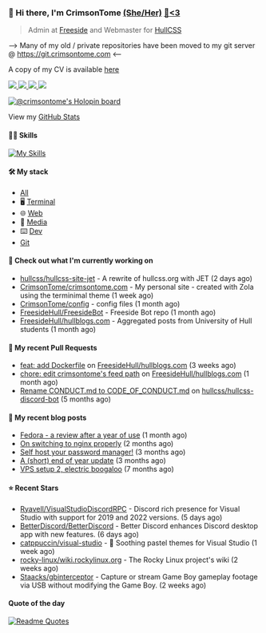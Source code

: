 ### 👋 Hi there, I'm CrimsonTome [(She/Her)](https://en.pronouns.page/she/her) [🍰](https://cake.avris.it/pC3)[&lt;3](https://spectrum.avris.it/EVRK)

> Admin at [Freeside](https://freeside.co.uk) and Webmaster for [HullCSS](https://hullcss.org)   

--> Many of my old / private repositories have been moved to my git server @ https://git.crimsontome.com &lt;-- 

A copy of my CV is available [here](https://crimsontome.com/img/cv-02-23.pdf) 

<p>
<a href="https://discord.com/users/449573875743981569"><img src="https://img.shields.io/badge/Discord-5865F2?style=for-the-badge&logo=discord&logoColor=white">
<a href="https://crimsontome.com"><img src="https://custom-icon-badges.demolab.com/badge/Website-4c4c51?style=for-the-badge&logo=link&logoColor=white">
<a href="mailto:crimsontome427@protonmail.com"><img src="https://img.shields.io/badge/ProtonMail-8B89CC?style=for-the-badge&logo=protonmail&logoColor=white">
<a href="https://www.linkedin.com/in/matt-clark-aa776b1b4/"><img src="https://img.shields.io/badge/LinkedIn-0077B5?style=for-the-badge&logo=linkedin&logoColor=white">
</p>

[![@crimsontome's Holopin board](https://holopin.me/crimsontome)](https://holopin.io/@crimsontome)

View my [GitHub Stats](/pages/stats.md)

#### 🤹🏻 Skills

[![My Skills](https://skillicons.dev/icons?i=git,docker,vim,bash,cs,html,css,github,githubactions,linux,py,md,vscode,raspberrypi,latex&perline=5)](https://skillicons.dev)

#### 🛠 My stack

- [All](https://github.com/stars/CrimsonTome/lists/my-stack)
- 🖥️ [Terminal](https://github.com/stars/CrimsonTome/lists/terminal)
- 🌐 [Web](https://github.com/stars/CrimsonTome/lists/web)
- 📔 [Media](https://github.com/stars/CrimsonTome/lists/media)
- ⌨️ [Dev](https://github.com/stars/CrimsonTome/lists/dev)
- [Git](https://github.com/stars/CrimsonTome/lists/git)
  
#### 👷 Check out what I'm currently working on

- [hullcss/hullcss-site-jet](https://github.com/hullcss/hullcss-site-jet) - A rewrite of hullcss.org with JET (2 days ago)
- [CrimsonTome/crimsontome.com](https://github.com/CrimsonTome/crimsontome.com) - My personal site - created with Zola using the terminimal theme (1 week ago)
- [CrimsonTome/config](https://github.com/CrimsonTome/config) - config files (1 month ago)
- [FreesideHull/FreesideBot](https://github.com/FreesideHull/FreesideBot) - Freeside Bot repo (1 month ago)
- [FreesideHull/hullblogs.com](https://github.com/FreesideHull/hullblogs.com) - Aggregated posts from University of Hull students (1 month ago)


#### 🔨 My recent Pull Requests

- [feat: add Dockerfile](https://github.com/FreesideHull/hullblogs.com/pull/15) on [FreesideHull/hullblogs.com](https://github.com/FreesideHull/hullblogs.com) (3 weeks ago)
- [chore: edit crimsontome&#39;s feed path](https://github.com/FreesideHull/hullblogs.com/pull/13) on [FreesideHull/hullblogs.com](https://github.com/FreesideHull/hullblogs.com) (1 month ago)
- [Rename CONDUCT.md to CODE_OF_CONDUCT.md](https://github.com/hullcss/hullcss-discord-bot/pull/26) on [hullcss/hullcss-discord-bot](https://github.com/hullcss/hullcss-discord-bot) (5 months ago)

#### 📜 My recent blog posts

- [Fedora -  a review after a year of use](https://crimsontome.com/fedora-a-review/) (1 month ago)
- [On switching to nginx properly](https://crimsontome.com/on-switching-to-nginx-properly/) (2 months ago)
- [Self host your password manager!](https://crimsontome.com/password-managers/) (3 months ago)
- [A (short) end of year update](https://crimsontome.com/a-quick-update/) (3 months ago)
- [VPS setup 2, electric boogaloo](https://crimsontome.com/vps-setup-2-electric-boogaloo/) (7 months ago)


#### ⭐ Recent Stars

- [Ryavell/VisualStudioDiscordRPC](https://github.com/Ryavell/VisualStudioDiscordRPC) - Discord rich presence for Visual Studio with support for 2019 and 2022 versions. (5 days ago)
- [BetterDiscord/BetterDiscord](https://github.com/BetterDiscord/BetterDiscord) - Better Discord enhances Discord desktop app with new features. (6 days ago)
- [catppuccin/visual-studio](https://github.com/catppuccin/visual-studio) - :ocean: Soothing pastel themes for Visual Studio (1 week ago)
- [rocky-linux/wiki.rockylinux.org](https://github.com/rocky-linux/wiki.rockylinux.org) - The Rocky Linux project&#39;s wiki (2 weeks ago)
- [Staacks/gbinterceptor](https://github.com/Staacks/gbinterceptor) - Capture or stream Game Boy gameplay footage via USB without modifying the Game Boy. (2 weeks ago)

#### Quote of the day

[![Readme Quotes](https://quotes-github-readme.vercel.app/api?type=horizontal&theme=dark)](https://github.com/piyushsuthar/github-readme-quotes)
<br>

